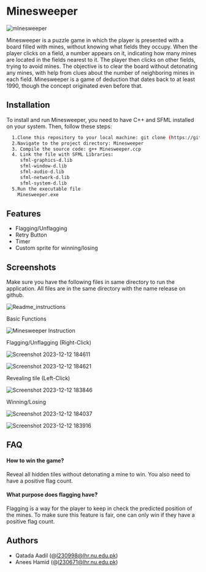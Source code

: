 # Minesweeper

![mInesweeper](https://github.com/10anees/MInesweeper/assets/128053118/8c51800a-3e7d-4e58-bb5e-5d9477c6f15f)


Minesweeper is a puzzle game in which the player is presented with a board filled with mines, without knowing what fields they occupy. When the player clicks on a field, a number appears on it, indicating how many mines are located in the fields nearest to it. The player then clicks on other fields, trying to avoid mines. The objective is to clear the board without detonating any mines, with help from clues about the number of neighboring mines in each field. Minesweeper is a game of deduction that dates back to at least 1990, though the concept originated even before that.


## Installation

To install and run Minesweeper, you need to have C++ and SFML installed on your system. Then, follow these steps:

```bash
  1.Clone this repository to your local machine: git clone (https://github.com/username/minesweeper.git](https://github.com/10anees/MInesweeper)
  2.Navigate to the project directory: Minesweeper
  3. Compile the source code: g++ Minesweeper.ccp
  4. Link the file with SFML Libraries:
     sfml-graphics-d.lib
     sfml-window-d.lib
     sfml-audio-d.lib
     sfml-network-d.lib
     sfml-system-d.lib
  5.Run the executable file
    Minesweeper.exe

```
    
## Features

- Flagging/Unflagging
- Retry Button
- Timer
- Custom sprite for winning/losing

##  Screenshots
 Make sure you have the following files in same directory to run the application. All files are in the same directory with the name release on github.
 
![Readme_instructions](https://github.com/10anees/MInesweeper/assets/128053118/dbe4015e-1741-405c-9568-52910569c00d)

Basic Functions

![Minesweeper Instruction](https://github.com/10anees/MInesweeper/assets/128053118/27a2dcc0-b445-41ab-b7d0-7f1ec1173498)

Flagging/Unflagging (Right-Click)

![Screenshot 2023-12-12 184611](https://github.com/10anees/MInesweeper/assets/128053118/a38dda1e-966b-4ced-aa88-02b7147eba0d)

![Screenshot 2023-12-12 184621](https://github.com/10anees/MInesweeper/assets/128053118/abc3298f-2bcc-42dd-8312-01b84df5e703)

Revealing tile (Left-Click)

![Screenshot 2023-12-12 183846](https://github.com/10anees/MInesweeper/assets/128053118/abb6efc7-15c4-4950-949e-cfd0efc491f1)

Winning/Losing

![Screenshot 2023-12-12 184037](https://github.com/10anees/MInesweeper/assets/128053118/bccaece4-690c-46f0-a89a-34a7587aff2f)

![Screenshot 2023-12-12 183916](https://github.com/10anees/MInesweeper/assets/128053118/0e72e056-6a9a-4f47-91b5-905191e77d85)

## FAQ

#### How to win the game?

Reveal all hidden tiles without detonating a mine to win. You also need to have a positive flag count.

#### What purpose does flagging have?

Flagging is a way for the player to keep in check the predicted position of the mines. To make sure this feature is fair, one can only win if they have a positive flag count.

## Authors

- Qatada Aadil (@l230998@lhr.nu.edu.pk)
- Anees Hamid (@l230671@lhr.nu.edu.pk)








  
